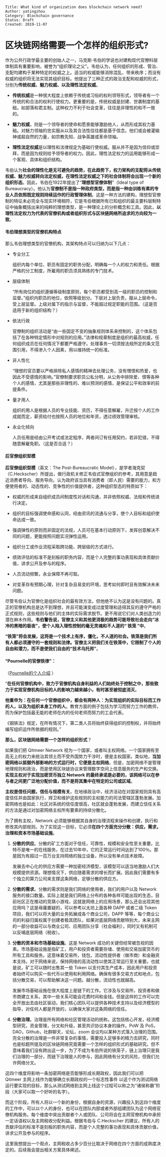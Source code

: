     Title: What kind of organization does blockchain network need?
    Author: yatingzhou
    Category: Blockchain governance
    Status: Draft
    Created: 2019-11-07


# 区块链网络需要一个怎样的组织形式?


作为公共行政学最主要的创始人之一，马克斯·韦伯的学说也对建构现代官僚科层体制具有重要影响，被誉为“组织理论之父”。韦伯认为，任何组织的形成、管治、支配均建构于某种特定的权威之上。适当的权威能够消除混乱、带来秩序；而没有权威的组织将无法实现其组织目标。他提出了三种正式的政治支配和权威的形式，分别为**传统权威、魅力权威、以及理性法定权威**。

- **传统权威**是一种很大程度上依赖于传统或习俗的权利领导形式，领导者有一个传统的和合法的权利行使权力。更重要的是，传统权威是封建、世袭制度的基础，如部落和君主制。这种权力不利于社会变革，往往是非理性的和不一致的。

- **魅力权威**，则是一个领导者的使命和愿景能够激励他人，从而形成其权力基础。对魅力领袖的忠实服从以及其合法性往往都是基于信念。他们或会被灌输神或超自然的力量，如宗教先知、战争英雄或革命领袖。

- **理性法定权威**是以理性和法律规定为基础行使权威。服从并不是因为信仰或崇拜，而是因为规则给予领导者的权力。因此，理性法定权力的运用能够形成一个客观、具体和组织结构。

韦伯认为**社会的理性化是无可避免的趋势，在此趋势下，权力架构的支配将从传统权威、魅力权威转向法定权威，在理性法定权威之下的社会体制将会出现一个新的组织形态**。因此，韦伯在1922年提出了“**理想型官僚体制**”（Ideal type of Bureaucracy）。他认为**官僚制不是指一种政府类型，而是指一种由训练有素的专业人员依照既定规则持续运作的行政管理体制**。这是一种方法的建构，理想型官僚制的特征未必完全与现实环境相符，它是韦伯根据所有已知组织的最主要科层制特征中抽象概括出来的纯粹的理想类型，是一种理论上的分析概念和工具。因此，**以理性法定权力为代表的官僚机构或者组织形式与区块链网络所追求的方向较为一致**。

#### 韦伯理想类型的官僚机构特点

那么韦伯理想类型的官僚机构，其架构特点可以归纳为以下几点：

- 专业分工

  组织内每个单位、职员有固定的职务分配，明确每一个人的权力和责任。根据严格的分工制度，所雇用的职员须具熟练的专门技术。

- 层级体制

  “所有岗位的组织遵循等级制度原则，每个职员都受到高一级的职员的控制和监督。”组织内职员的地位，依照等级划分。下层对上层负责，服从上层命令，受上层监督。上级对属下的指示与监督，不能超过规定职能的范围。（这是否适用于新的组织结构？）

- 依法行政

  官僚制的组织活动是“由一些固定不变的抽象规则体系来控制的，这个体系包括了在各种特定情形中对规则的应用。”法律和规章制度是组织的最高权威，任何组织成员在任何情况下都要严格遵守。处理事务一切须按法规所定的条文范围引用，不得渗入个人因素，用以维持统一的标准。

- 非人性化

  “理想的官员要以严格排除私人感情的精神去处理公务，没有憎恨和热爱，也因此不受感情的影响。”官僚制要求职员公私分明，从公务中排除爱、恨等各种个人的感情，尤其是那些非理性的、难以预测的感情，是保证公平和效率的前提条件。

- 量才用人

  组织的用人是根据人员的专业技能、资历，不得任意解雇，升迁按个人的工作成就而定，薪资给付也按照人员的地位和年资，透过绩效管理审核。

- 永业化倾向

  人员任用是经由公开考试或法定程序，两者间订有任用契约，若非犯错，不得随意解雇免职。（这是否合适？）


#### 后官僚组织型模

**后官僚组织型模**（英文：The Post-Bureaucratic Model），是学者海克契（C.Heckscher）所提出，做行政机关修正韦伯式官僚组织的参考，其用意是趋近消费者导向、服务导向，认为政府该当具有消费者（即人民）需要的能力，和方便使用者的、动态性的、竞争性的价值提供者，这种组织型态的特质如下：

- 权威的形成来自组织成员间制度性对话和沟通，并非依照权威、法规和传统进行决定。

- 组织的目标强调使命感和认同，经由资讯的流通与分享，使个人目标和组织使命达成一致。

- 强调弹性的原则而非固定的法规，人员可在基本行动原则下，发挥创意解决不同的问题，更能按照问题实况弹性运用。

- 组织分工或作业流程采取跨功能、跨层级的方式进行。

- 绩效评估的标准不是刻板的职务内容，而是个人完整的事功表现和具体贡献价值，讲求公开及参与的程序。

- 人员流动频繁，永业保障不再可取。

- 对变革存有预期心理，针对复杂且易变的环境，思考如何即时且有效解决未来问题。

尽管韦伯认为官僚化是组织社会的最有效方法，但他绝不认为这是没有问题的。真正的官僚机构总是达不到理想，并且可能演变成过度管理和适得其反的遵守严格的正式规则，这些规则与他们的主体的实际需求脱节。更不用说它们对人类创造力的潜在麻木作用。**韦伯警告说，官僚主义和其他更消极的趋势可能导致社会走向“冰冷的黑暗的极夜”，使个人陷入理性控制的毫无灵魂和不人道的“ 铁笼 ”中**。

**“铁笼”将会发展，这将是一个技术上有序，僵化，不人道的社会。铁笼是我们所有人都必须遵守的一套规则和法律。官僚主义把我们关在铁笼中，它限制了个人的自由和潜力，而不是使我们自由的“技术乌托邦”**。

#### “Pournelle的官僚铁律”：

（[Pournelle的个人介绍](https://en.wikipedia.org/wiki/Jerry_Pournelle#Iron_Law_of_Bureaucracy) ）

“**在任何官僚机构中，致力于官僚机构自身利益的人们始终处于控制之中，那些致力于实现官僚机构目标的人的影响力越来越小，有时甚至被彻底消灭**。

**他重申为：在任何一个官僚组织中，都会有两种人：为实现组织的实际目标而工作的人，以及为组织本身工作的人**。教育方面的例子包括为学习而努力工作的教师，而为保护包括最无能的老师在内的任何老师而努力的工会代表。

《钢铁法》规定，在所有情况下，第二类人员将始终获得组织的控制权，并将始终编写组织运作所依据的规则。”

**那么，区块链网络需要一个怎样的组织形式**？

如果我们把 Qitmeer Network 视为一个国家，或者叫主权网络。一个国家拥有至高无上的权力来统治其领土而不受外国势力干涉时，便是主权国家。类似地，**当加密网络以抵御外部影响的方式运行时，它便是主权网络**。但是，加密网络不是管理地理规则和政治，而是使用区块链协议来管理数字空间上信息服务的生产和交换。**实现主权对于实现加密货币独立 Network 的最终承诺是必要的，该网络可以在参与者之间更广泛地分配价值，而不是将其集中在特定的公司或区域**。

**主权是信任问题，信任与规模有关**。在地缘政治中，经济活动在对国家规则具有高度信任并由国家执行，捍卫和维护这些规则的主权能力的司法管辖区蓬勃发展。加密网络也是如此：社区对系统的信任度很高，社区就会蓬勃发展，而建立信任关系的方法是通过对加密网络主权所有要素的持续分散化。

为了拥有主权，Network 必须能够根据其自身的治理流程来操作和创建，执行和修改其内部规则。为了实现这一目标，它必须**在四个方面充分分散：供应，需求，治理和资本市场基础设施**。

1. **分散的供应**。分散的矿工方面对于信任，可靠性，规模和安全性至关重要。比特币是唯一的在线服务，在过去10年中，它的正常运行时间达到了100％。那是因为有超过一百万台支持网络的独立设备，所以没有单点技术故障。

   发展去中心化的供应方需要一种加密经济模型，该模型可以适当地激励人们大规模提供资源。理想情况下，供应随着需求的增长而扩展。因此我们需要有多个独立的算力公司来支撑这条网络，足够分散的供应方。

2. **分散的需求**。分散的需求则是我们网络的使用者，我们的用户以及 Network 服务的接口数量。实际上就是我们网络上分布的各种各样可能出现的生态，目前社区正在推动的竞猜小游戏，这就是网络上的应用场景，那么还会出现其他应用吗？这是毋庸置疑的，可以参考以太坊上面各种 DAPP 或者二级 Token 项目，我们可以将大量的业务拓展成各个商业公司，DAPP 等等，每个商业公司的利益归属权属于创建者极其团队，如果对底层网络贡献特别大，未来主网的一部分收益可以与商业公司、应用团队分享（社会福利），同时又有机制可以反哺底层网络（税收）。

3. **分散的资本和市场基础设施**。这是 Network 成功的关键但经常被忽视的因素。市场基础设施是指矿工，用户和投资者需要存储、使用和交易加密货币的所有工具和服务。这意味着交易所，钱包，流动性提供者（做市商）和金融资本支持。对于网络来说，保持网络的高流动性以使其正常运行至关重要。也就是说，矿工可以随时出售其一些 Token 以支付其生产成本，因此用户和投资者始终可以购买一些代币以使用和利用网络。确保有很多交易方式和地点，包括分散交易，可以帮助解决这一问题。越分散，流动性也就越高。

   发展市场基础设施在很大程度上是链下的工作。它涉及与交易所，投资者和做市商建立关系，其中一些关系可能会花费时间和金钱。但是这样的工作可以完全开放出去由社区驱动，我们核心团队可以提供各种技术支持以及经济模型的指导，对任何人都是开放的，以确保大家对这条网络的信任。

4. **分散治理**。治理是所有网络和社区管理活动的统称。这包括核心开发，经济模型研究，资金管理，分叉和升级，甚至共识协议本身的操作。PoW 及 PoS，DAO，Github，社群聊天，论坛，zoom 会议均以某种方式落入治理的范围。完全分散的治理是一件非常复杂的事情，需要投入足够多的精力去研究，同时也是标题所提及的区块链网络究竟需要一个怎样的组织形式的基础研究。但不意味着我们没有跨出这一步，为了不成为韦伯所说的铁笼子，链上治理只是我们治理的一部分，而链下治理是人的参与，因此网络有分叉的风险，但我们允许网络分叉。

这四个维度将影响一条加密网络是否能够形成长期政权，因此我们可以把 Qitmeer 主网上线作为能够确立长期政权的一个标志性事件 以这个作为测试网络运行要实现的目标，那么从测试网络到主网上线这个过程可以称之为“诸侯称霸”阶段（大家可以取一个好听的名字）。

而这个阶段，所有人将以一个新的身份，根据自身的资源，兴趣投入到这四个维度的工作中，可以以个人的身份，也可以在团队内部或者外部组建团队为这个网络官僚机构服务。每个维度中突出贡献者个人或团队、公司将会在主网官僚机构中承担一定话语权以及主网税收分配利益。根据韦伯与 C.Heckscher 的建议，所有人的贡献评估的标准不是刻板的职务内容，而是个人完整的事功表现和具体贡献价值，讲求公开及参与的程序。

这里我想提出一个观点，主网税收占多少百分比取决于网络在四个方面的成熟度决定的。后续我会提出相关方案具体阐述。
